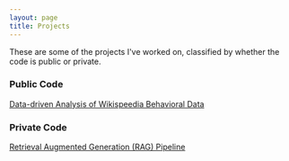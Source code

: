 ```yaml
---
layout: page
title: Projects
---
```


These are some of the projects I've worked on, classified by whether the code is public or private.

### Public Code

[Data-driven Analysis of Wikispeedia Behavioral Data](./items/wikispeedia.md)

### Private Code

[Retrieval Augmented Generation (RAG) Pipeline](./items/rag.md)


